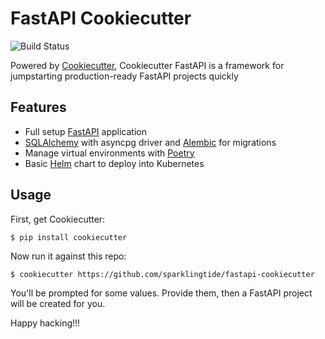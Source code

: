 FastAPI Cookiecutter
===================
![Build Status](https://github.com/sparklingtide/fastapi-cookiecutter/actions/workflows/main.yaml/badge.svg)

Powered by [Cookiecutter](https://github.com/audreyr/cookiecutter), Cookiecutter FastAPI is a framework for jumpstarting production-ready FastAPI projects quickly

## Features

* Full setup [FastAPI](https://fastapi.tiangolo.com/) application
* [SQLAlchemy](https://www.sqlalchemy.org/) with asyncpg driver and [Alembic](https://alembic.sqlalchemy.org/) for migrations
* Manage virtual environments with [Poetry](https://python-poetry.org/)
* Basic [Helm](https://helm.sh/) chart to deploy into Kubernetes 

## Usage

First, get Cookiecutter:

    $ pip install cookiecutter

Now run it against this repo:

    $ cookiecutter https://github.com/sparklingtide/fastapi-cookiecutter

You'll be prompted for some values. Provide them, then a FastAPI project will be created for you.

Happy hacking!!!
